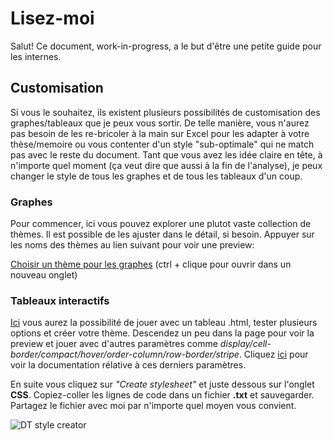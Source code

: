 # Lisez-moi
Salut! Ce document, work-in-progress, a le but d'être une petite guide pour les internes.<br>

## Customisation
Si vous le souhaitez, ils existent plusieurs possibilités de customisation des graphes/tableaux que je peux vous sortir. De telle manière, vous n'aurez pas besoin de les re-bricoler à la main sur Excel pour les adapter à votre thèse/memoire ou vous contenter d'un style "sub-optimale" qui ne match pas avec le reste du document. Tant que vous avez les idée claire en tête, à n'importe quel moment (ça veut dire que aussi à la fin de l'analyse), je peux changer le style de tous les graphes et de tous les tableaux d'un coup.


### Graphes
Pour commencer, ici vous pouvez explorer une plutot vaste collection de thèmes. Il est possible de les ajuster dans le détail, si besoin. Appuyer sur les noms des thèmes au lien suivant pour voir une preview:<br>

[Choisir un thème pour les graphes](https://r-charts.com/ggplot2/themes/) (ctrl + clique pour ouvrir dans un nouveau onglet)<br>


### Tableaux interactifs
[Ici](https://datatables.net/manual/styling/theme-creator) vous aurez la possibilité de jouer avec un tableau .html, tester plusieurs options et créer votre thème. Descendez un peu dans la page pour voir la preview et jouer avec d'autres paramètres comme *display/cell-border/compact/hover/order-column/row-border/stripe*. Cliquez [ici](https://datatables.net/manual/styling/classes) pour voir la documentation rélative à ces derniers paramètres.

En suite vous cliquez sur *"Create stylesheet"* et juste dessous sur l'onglet **CSS**. Copiez-coller les lignes de code dans un fichier **.txt** et sauvegarder. Partagez le fichier avec moi par n'importe quel moyen vous convient.

![DT style creator](https://github.com/FrancescoMonti-source/tesi_internes/blob/master/datatable_style_creator.PNG?raw=true)
